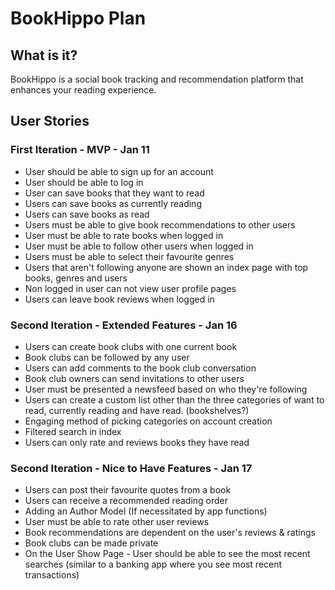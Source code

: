 # BookHippo Plan

## What is it?

BookHippo is a social book tracking and recommendation platform that enhances your reading experience.

## User Stories

### First Iteration - MVP - Jan 11
* User should be able to sign up for an account
* User should be able to log in
* User can save books that they want to read
* Users can save books as currently reading
* Users can save books as read
* Users must be able to give book recommendations to other users
* User must be able to rate books when logged in
* User must be able to follow other users when logged in
* Users must be able to select their favourite genres
* Users that aren't following anyone  are shown an index page with top books, genres and users
* Non logged in user can not view user profile pages
* Users can leave book reviews when logged in


### Second Iteration - Extended Features - Jan 16
* Users can create book clubs with one current book
* Book clubs can be followed by any user
* Users can add comments to the book club conversation
* Book club owners can send invitations to other users
* User must be presented a newsfeed based on who they're following
* Users can create a custom list other than the three categories of want to read, currently reading and have read. (bookshelves?)
* Engaging method of picking categories on account creation
* Filtered search in index
* Users can only rate and reviews books they have read

### Second Iteration - Nice to Have Features - Jan 17
* Users can post their favourite quotes from a book
* Users can receive a recommended reading order
* Adding an Author Model (If necessitated by app functions)
* User must be able to rate other user reviews
* Book recommendations are dependent on the user's reviews & ratings
* Book clubs can be made private
* On the User Show Page - User should be able to see the most recent searches (similar to a banking app where you see most recent transactions)
